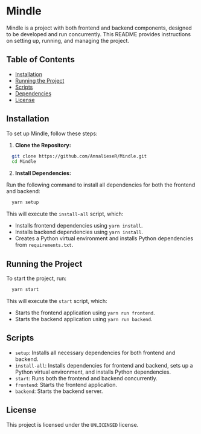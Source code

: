 # Mindle

Mindle is a project with both frontend and backend components, designed to be developed and run concurrently. This README provides instructions on setting up, running, and managing the project.

## Table of Contents
- [Installation](#installation)
- [Running the Project](#running-the-project)
- [Scripts](#scripts)
- [Dependencies](#dependencies)
- [License](#license)

## Installation
To set up Mindle, follow these steps:

1. **Clone the Repository:**

```bash
  git clone https://github.com/AnnalieseR/Mindle.git
  cd Mindle
```

2. **Install Dependencies:**

Run the following command to install all dependencies for both the frontend and backend:

```bash
  yarn setup
```

This will execute the `install-all` script, which:
- Installs frontend dependencies using `yarn install`.
- Installs backend dependencies using `yarn install`.
- Creates a Python virtual environment and installs Python dependencies from `requirements.txt`.

## Running the Project
To start the project, run:

```bash
  yarn start
```

This will execute the `start` script, which:
- Starts the frontend application using `yarn run frontend`.
- Starts the backend application using `yarn run backend`.

## Scripts
- `setup`: Installs all necessary dependencies for both frontend and backend.
- `install-all`: Installs dependencies for frontend and backend, sets up a Python virtual environment, and installs Python dependencies.
- `start`: Runs both the frontend and backend concurrently.
- `frontend`: Starts the frontend application.
- `backend`: Starts the backend server.


## License
This project is licensed under the `UNLICENSED` license.

